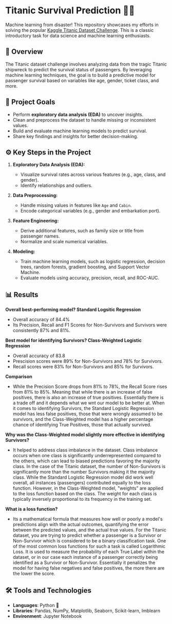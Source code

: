 # Titanic Survival Prediction 🌊🚢

Machine learning from disaster! This repository showcases my efforts in solving the popular [Kaggle Titanic Dataset Challenge](https://www.kaggle.com/c/titanic). This is a classic introductory task for data science and machine learning enthusiasts.

## 📖 Overview

The Titanic dataset challenge involves analyzing data from the tragic Titanic shipwreck to predict the survival status of passengers. By leveraging machine learning techniques, the goal is to build a predictive model for passenger survival based on variables like age, gender, ticket class, and more.

## 🚀 Project Goals

- Perform **exploratory data analysis (EDA)** to uncover insights.
- Clean and preprocess the dataset to handle missing or inconsistent values.
- Build and evaluate machine learning models to predict survival.
- Share key findings and insights for better decision-making.

## ⚙️ Key Steps in the Project

1. **Exploratory Data Analysis (EDA):**
   - Visualize survival rates across various features (e.g., age, class, and gender).
   - Identify relationships and outliers.

2. **Data Preprocessing:**
   - Handle missing values in features like `Age` and `Cabin`.
   - Encode categorical variables (e.g., gender and embarkation port).

3. **Feature Engineering:**
   - Derive additional features, such as family size or title from passenger names.
   - Normalize and scale numerical variables.

4. **Modeling:**
   - Train machine learning models, such as logistic regression, decision trees, random forests, gradient boosting, and Support Vector Machine.
   - Evaluate models using accuracy, precision, recall, and ROC-AUC.

## 📊 Results

**Overall best-performing model? Standard Logsitic Regression**
- Overall accuracy of 84.4%
- Its Precision, Recall and F1 Scores for Non-Survivors and Survivors were consistently 87% and 81%.
  
**Best model for identifying Survivors? Class-Weighted Logistic Regression**
- Overall accuracy of 83.8
- Prescision scores were 89% for Non-Survivors and 78% for Survivors.
- Recall scores were 83% for Non-Survivors and 85% for Survivors.

**Comparison**
- While the Precision Score drops from 81% to 78%, the Recall Score rises from 81% to 85%. Meaning that while there is an increase of false positives, there is also an increase of true positives. Essentially there is a trade off and it depends what we wnt our model to be better at. When it comes to identifying Survivors, the Standard Logistic Regression model has less false positives, those that were wrongly assumed to be survivors, and the Class-Weighted model has a higher percentage chance of identifying True Positives, those that actually survived.

**Why was the Class-Weighted model slightly more effective in identifying Survivors?**
- It helped to address class imbalance in the dataset. Class imbalance occurs when one class is significantly underrepresented compared to the others, which can lead to biased predictions favoring the majority class. In the case of the Titanic dataset, the number of Non-Survivors is significantly more than the number Survivors making it the majority class. While the Standard Logistic Regression model did work well overall, all instances (passengers) contributed equally to the loss function. However, in the Class-Weighted model, "weights" are applied to the loss function based on the class. The weight for each class is typically inversely proportional to its frequency in the training set.

**What is a loss function?**
- Its a mathematical formula that measures how well or poorly a model's predictions align with the actual outcomes, quantifying the error between the predicted values, and the actual true values. For the Titanic dataset, you are trying to predict whether a passenger is a Survivor or Non-Survivor which is considered to be a binary classification task. One of the most common loss functions for such a task is called Logarithmic Loss. It is used to measure the probability of each True Label within the dataset, or in our case each instance of a passenger correctly being identified as a Survivor or Non-Survivor. Essentially it penalizes the model for having false negatives and false positives, the more there are the lower the score.

## 🛠️ Tools and Technologies

- **Languages**: Python 🐍
- **Libraries**: Pandas, NumPy, Matplotlib, Seaborn, Scikit-learn, Imblearn
- **Environment**: Jupyter Notebook
